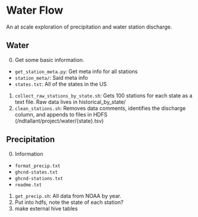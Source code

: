 # Water Flow 
An at scale exploration of precipitation and water station discharge.

## Water
0. Get some basic information.
  - `get_station_meta.py`: Get meta info for all stations
  - `station_meta/`: Said meta info
  - `states.txt`: All of the states in the US
1. `collect_raw_stations_by_state.sh`: Gets 100 stations for each state as a text file.
                                     Raw data lives in historical_by_state/
2. `clean_stations.sh`: Removes data comments, identifies the discharge column, and appends
                      to files in HDFS (/ndtallant/project/water/{state}.tsv)

## Precipitation

0. Information
- `format_precip.txt`
- `ghcnd-states.txt`
- `ghcnd-stations.txt`
- `readme.txt`

1. `get_precip.sh`: All data from NOAA by year.
2. Put into hdfs, note the state of each station?
3. make external hive tables
